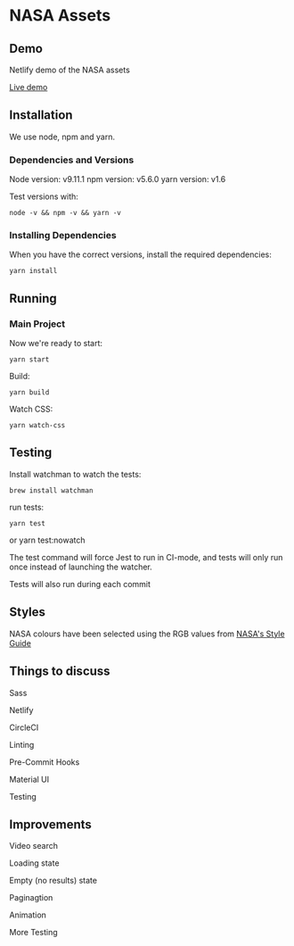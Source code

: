 # NASA Assets

## Demo

Netlify demo of the NASA assets

[Live demo](https://nasa-assets.netlify.com/)

## Installation

We use node, npm and yarn.

### Dependencies and Versions

Node version: v9.11.1
npm version: v5.6.0
yarn version: v1.6

Test versions with:

```
node -v && npm -v && yarn -v
```

### Installing Dependencies

When you have the correct versions, install the required dependencies:

```
yarn install
```

## Running

### Main Project

Now we're ready to start:

```
yarn start
```

Build:

```
yarn build
```

Watch CSS:

```
yarn watch-css
```

## Testing

Install watchman to watch the tests:

```
brew install watchman
```

run tests:

```
yarn test
```
or 
yarn test:nowatch

The test command will force Jest to run in CI-mode, and tests will only run once instead of launching the watcher.

Tests will also run during each commit

## Styles

NASA colours have been selected using the RGB values from [NASA's Style Guide](https://sservi.nasa.gov/wp-content/uploads/2011/10/NASA_Style_Guide_v2.1.pdf)

## Things to discuss

Sass

Netlify

CircleCI

Linting

Pre-Commit Hooks

Material UI

Testing

## Improvements

Video search

Loading state

Empty (no results) state

Paginagtion

Animation

More Testing
